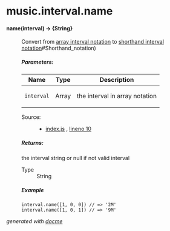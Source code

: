 # music.interval.name


<!-- START docme generated API please keep comment here to allow auto update -->
<!-- DON'T EDIT THIS SECTION, INSTEAD RE-RUN docme TO UPDATE -->

<div>
<div class="jsdoc-githubify">
<section>
<article>
<div class="container-overview">
<dl class="details">
</dl>
</div>
<dl>
<dt>
<h4 class="name" id="name"><span class="type-signature"></span>name<span class="signature">(interval)</span><span class="type-signature"> &rarr; {String}</span></h4>
</dt>
<dd>
<div class="description">
<p>Convert from <a href="https://github.com/danigb/music.array.notation">array interval notation</a>
to <a href="https://en.wikipedia.org/wiki/Interval_(music">shorthand interval notation</a>#Shorthand_notation)</p>
</div>
<h5>Parameters:</h5>
<table class="params">
<thead>
<tr>
<th>Name</th>
<th>Type</th>
<th class="last">Description</th>
</tr>
</thead>
<tbody>
<tr>
<td class="name"><code>interval</code></td>
<td class="type">
<span class="param-type">Array</span>
</td>
<td class="description last"><p>the interval in array notation</p></td>
</tr>
</tbody>
</table>
<dl class="details">
<dt class="tag-source">Source:</dt>
<dd class="tag-source"><ul class="dummy">
<li>
<a href="https://github.com/danigb/music.interval.short-name/blob/master/index.js">index.js</a>
<span>, </span>
<a href="https://github.com/danigb/music.interval.short-name/blob/master/index.js#L10">lineno 10</a>
</li>
</ul></dd>
</dl>
<h5>Returns:</h5>
<div class="param-desc">
<p>the interval string or null if not valid interval</p>
</div>
<dl>
<dt>
Type
</dt>
<dd>
<span class="param-type">String</span>
</dd>
</dl>
<h5>Example</h5>
<pre class="prettyprint"><code>interval.name([1, 0, 0]) // => '2M'
interval.name([1, 0, 1]) // => '9M'</code></pre>
</dd>
</dl>
</article>
</section>
</div>

*generated with [docme](https://github.com/thlorenz/docme)*
</div>
<!-- END docme generated API please keep comment here to allow auto update -->
